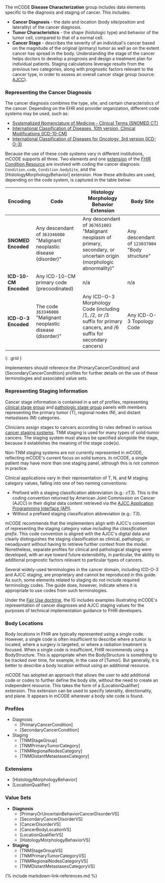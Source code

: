 The mCODE **Disease Characterization** group includes data elements specific to the diagnosis and staging of cancer. This includes:

* **Cancer Diagnosis** - the date and location (body site/position and laterality) of the cancer diagnosis.
* **Tumor Characteristics** - the shape (histologic type) and behavior of the tumor cell, compared to that of a normal cell.
* **Cancer Stage** - describes the severity of an individual's cancer based on the magnitude of the original (primary) tumor as well as on the extent cancer has spread in the body. Understanding the stage of the cancer helps doctors to develop a prognosis and design a treatment plan for individual patients. Staging calculations leverage results from the previous two categories, along with prognostic factors relevant to the cancer type, in order to assess an overall cancer stage group (source: [AJCC](https://cancerstaging.org/references-tools/Pages/What-is-Cancer-Staging.aspx)).

### Representing the Cancer Diagnosis

The cancer diagnosis combines the type, site, and certain characteristics of the cancer. Depending on the EHR and provider organization, different code systems may be used, such as:

* [Systematized Nomenclature of Medicine - Clinical Terms (SNOMED CT)](https://www.snomed.org/)
* [International Classification of Diseases, 10th version, Clinical Modifications (ICD-10-CM)](https://www.cdc.gov/nchs/icd/icd10cm.htm)
* [International Classification of Diseases for Oncology, 3rd version (ICD-O-3)](https://codes.iarc.fr/)

Because the use of these code systems vary in different institutions, mCODE supports all three. Two elements and one [extension](https://www.hl7.org/fhir/extensibility.html) of the [FHIR Condition Resource](https://www.hl7.org/fhir/condition.html) are involved with coding the cancer diagnosis: `Condition.code`, `Condition.bodySite`, and the [HistologyMorphologyBehavior] extension. How these attributes are used, depending on the code system, is captured in the table below:

| Encoding | Code  | Histology Morphology Behavior Extension| Body Site |
|----------|-------|-----------------------------|----------|
| **SNOMED Encoded** | Any descendant of `363346000` "Malignant neoplastic disease (disorder)" | Any descendant of `367651003` "Malignant neoplasm of primary, secondary, or uncertain origin (morphologic abnormality)" | Any descendant of `123037004` "Body structure" |
| **ICD-10-CM Encoded** | Any ICD-10-CM primary code (precoodinated) | n/a | n/a |
| **ICD-O-3 Encoded** | The code `363346000` "Malignant neoplastic disease (disorder)" | Any ICD-O-3 Morphology Code (including /1, /2, or /3 suffix for primary cancers, and /6 suffix for secondary cancers) | Any ICD-O-3 Topology Code |
{: .grid }

Implementers should reference the [PrimaryCancerCondition] and [SecondaryCancerCondition] profiles for further details on the use of these terminologies and associated value sets.

### Representing Staging Information

Cancer stage information is contained in a set of profiles, representing [clinical stage group](https://www.cancer.gov/publications/dictionaries/cancer-terms/def/clinical-staging) and [pathologic stage group](https://www.cancer.gov/publications/dictionaries/cancer-terms/def/pathological-staging) panels with members representing the primary tumor (T), regional nodes (N), and distant metastases (M) categories.

Clinicians assign stages to cancers according to rules defined in various [cancer staging systems](https://www.cancer.gov/about-cancer/diagnosis-staging/staging). TNM staging is used for many types of solid-tumor cancers. The staging system must always be specified alongside the stage, because it establishes the meaning of the stage code(s).

Non-TNM staging systems are not currently represented in mCODE, reflecting mCODE's current focus on solid tumors. In mCODE, a single patient may have more than one staging panel, although this is not common in practice.

Clinical applications vary in their representation of T, N, and M staging category values, falling into one of two naming conventions:

* Prefixed with a staging classification abbreviation (e.g.: _cT3_). This is the coding convention returned by American Joint Commission on Cancer (AJCC) in their digital data content retrieved via the [AJCC Application Programming Interface (API)](https://ajcc.3scale.net/).
* Without a prefixed staging classification abbreviation (e.g.: _T3_).

mCODE recommends that the implementers align with AJCC's convention of representing the staging category value _including the classification prefix_. This code convention is aligned with the AJCC's digital data and clearly distinguishes the staging classification as clinical, pathologic, or neoadjuvant without having to retrieve further context from the model. Nonetheless, separate profiles for clinical and pathological staging were developed, with an eye toward future extensibility, in particular, the ability to additional prognostic factors relevant to particular types of cancers.

Several widely-used terminologies in the cancer domain, including ICD-O-3 and AJCC staging, are proprietary and cannot be reproduced in this guide. As such, some elements related to staging do not include required terminology codes. The guide does, however, indicate where it is appropriate to use codes from such terminologies.

Under the [Fair Use doctrine](https://www.copyright.gov/fair-use/more-info.html), the IG includes examples illustrating mCODE's representation of cancer diagnoses and AJCC staging values for the purposes of technical implementation guidance to FHIR developers.

### Body Locations

Body locations in FHIR are typically represented using a single code. However, a single code is often insufficient to describe where a tumor is located, where a surgery is targeted, or where a radiation treatment is focused. When a single code is insufficient, FHIR recommends using a BodyStructure. This is appropriate when the BodyStructure is something to be tracked over time, for example, in the case of [Tumor]. But generally, it is better to describe a body location without using an additional resource.

mCODE has adopted an approach that allows the user to add additional code or codes to further define the body site, without the need to create an independent resource. This takes the form of a [LocationQualifier] extension. This extension can be used to specify laterality, directionality, and plane. It appears in mCODE wherever a body site code is found.

### Profiles

* Diagnosis
  * [PrimaryCancerCondition]
  * [SecondaryCancerCondition]
* Staging
  * [TNMStageGroup]
  * [TNMPrimaryTumorCategory]
  * [TNMRegionalNodesCategory]
  * [TNMDistantMetastasesCategory]

### Extensions

* [HistologyMorphologyBehavior]
* [LocationQualifier]

### Value Sets

* **Diagnosis**
  * [PrimaryOrUncertainBehaviorCancerDisorderVS]
  * [SecondaryCancerDisorderVS]
  * [CancerDisorderVS]
  * [CancerBodyLocationVS]
  * [LocationQualifierVS]
  * [HistologyMorphologyBehaviorVS]
* **Staging**
  * [TNMStageGroupVS]
  * [TNMPrimaryTumorCategoryVS]
  * [TNMRegionalNodesCategoryVS]
  * [TNMDistantMetastasesCategoryVS]

{% include markdown-link-references.md %}
